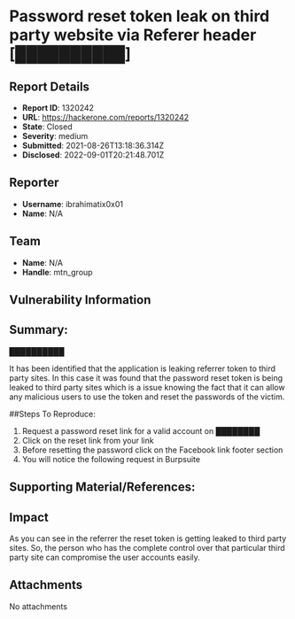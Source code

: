 # Password reset token leak on third party website via Referer header [██████████]

## Report Details
- **Report ID**: 1320242
- **URL**: https://hackerone.com/reports/1320242
- **State**: Closed
- **Severity**: medium
- **Submitted**: 2021-08-26T13:18:36.314Z
- **Disclosed**: 2022-09-01T20:21:48.701Z

## Reporter
- **Username**: ibrahimatix0x01
- **Name**: N/A

## Team
- **Name**: N/A
- **Handle**: mtn_group

## Vulnerability Information
## Summary:

██████████

It has been identified that the application is leaking referrer token to third party sites. In this case it was found that the password reset token is being leaked to third party sites which is a issue knowing the fact that it can allow any malicious users to use the token and reset the passwords of the victim.

##Steps To Reproduce:

1) Request a password reset link for a valid account on ████████
2) Click on the reset link from your link
3) Before resetting the password click on the Facebook link footer section
4) You will notice the following request in Burpsuite

## Supporting Material/References:

## Impact

As you can see in the referrer the reset token is getting leaked to third party sites. So, the person who has the complete control over that particular third party site can compromise the user accounts easily.

## Attachments
No attachments
